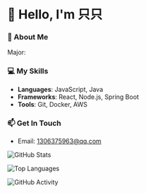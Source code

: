 # 👋 Hello, I'm 只只

### 🚀 About Me
Major:

### 💻 My Skills
- **Languages**: JavaScript, Java  
- **Frameworks**: React, Node.js, Spring Boot  
- **Tools**: Git, Docker, AWS  

### 📫 Get In Touch
- Email: 1306375963@qq.com

![GitHub Stats](https://github-readme-stats.vercel.app/api?username=zhizhib)

<!--常用语言-->
![Top Languages](https://github-readme-stats.vercel.app/api/top-langs/?username=zhizhib)

![GitHub Activity](https://activity-graph.herokuapp.com/graph?username=zhizhib&theme=dark)

